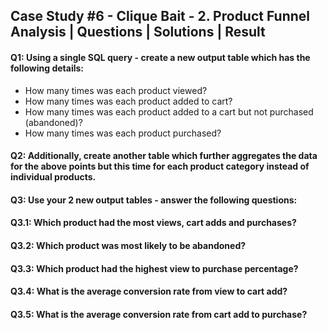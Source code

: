 ## Case Study #6 - Clique Bait - 2. Product Funnel Analysis | Questions | Solutions | Result

#### Q1: Using a single SQL query - create a new output table which has the following details:
- How many times was each product viewed?
- How many times was each product added to cart?
- How many times was each product added to a cart but not purchased (abandoned)?
- How many times was each product purchased?
  
#### Q2: Additionally, create another table which further aggregates the data for the above points but this time for each product category instead of individual products.

#### Q3: Use your 2 new output tables - answer the following questions:
#### Q3.1: Which product had the most views, cart adds and purchases?
#### Q3.2: Which product was most likely to be abandoned?
#### Q3.3: Which product had the highest view to purchase percentage?
#### Q3.4: What is the average conversion rate from view to cart add?
#### Q3.5: What is the average conversion rate from cart add to purchase?
